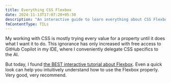 ```yaml
---
title: Everything CSS Flexbox
date: 2024-11-13T17:07:20+05:30
description: "An interactive guide to learn everything about CSS Flexbox."
fmContentType: TILs
---
```


My working with CSS is mostly trying every value for a property until it does what I want it to do. This ignorance has only increased with free access to GitHub Copilot in my IDE, where I conveniently delegate CSS specifics to the AI.

But today, I found [the BEST interactive tutorial about Flexbox](https://www.joshwcomeau.com/css/interactive-guide-to-flexbox/). Even a quick look can help you intuitively understand how to use the Flexbox properly. Very good, very recommend.
